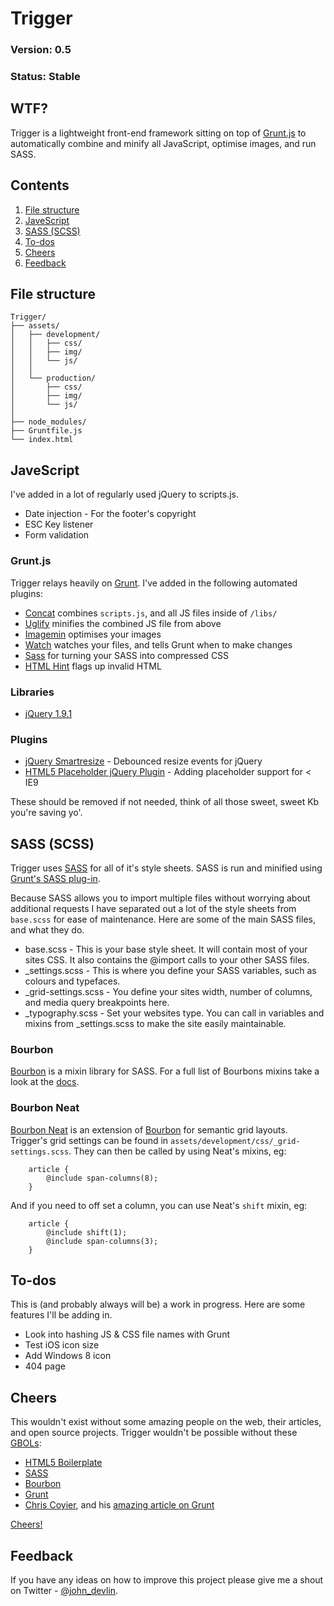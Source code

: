 Trigger
=======

### Version: 0.5
### Status: Stable



WTF?
---

Trigger is a lightweight front-end framework sitting on top of [Grunt.js](http://gruntjs.com/) to automatically combine and minify all JavaScript, optimise images, and run SASS.



Contents
--------

1. [File structure](#structure)
2. [JaveScript](#javescript)
3. [SASS (SCSS)](#sass)
4. [To-dos](#todos)
5. [Cheers](#cheers)
6. [Feedback](#feedback)



<a name='structure'>File structure</a>
---------------------------------

```
Trigger/
├── assets/
│   ├── development/
│   │   ├── css/
│   │   ├── img/
│   │   └── js/
│   │
│   └── production/
│       ├── css/
│       ├── img/
│       └── js/
│
├── node_modules/
├── Gruntfile.js
└── index.html
```



<a name='javescript'>JaveScript</a>
-----------------------------------

I've added in a lot of regularly used jQuery to scripts.js. 

* Date injection - For the footer's copyright
* ESC Key listener
* Form validation


### Grunt.js

Trigger relays heavily on [Grunt](http://gruntjs.com/). I've added in the following automated plugins:

* [Concat](https://github.com/gruntjs/grunt-contrib-concat) combines `scripts.js`, and all JS files inside of `/libs/`
* [Uglify](https://github.com/gruntjs/grunt-contrib-uglify) minifies the combined JS file from above
* [Imagemin](https://github.com/gruntjs/grunt-contrib-imagemin) optimises your images
* [Watch](https://github.com/gruntjs/grunt-contrib-watch) watches your files, and tells Grunt when to make changes
* [Sass](https://github.com/gruntjs/grunt-contrib-sass) for turning your SASS into compressed CSS
* [HTML Hint](https://github.com/yaniswang/grunt-htmlhint) flags up invalid HTML 


### Libraries

* [jQuery 1.9.1](http://jquery.com/)


### Plugins

* [jQuery Smartresize](https://github.com/louisremi/jquery-smartresize) - Debounced resize events for jQuery
* [HTML5 Placeholder jQuery Plugin](https://github.com/mathiasbynens/jquery-placeholder) - Adding placeholder support for < IE9

These should be removed if not needed, think of all those sweet, sweet Kb you're saving yo'.



<a name='sass'>SASS (SCSS)</a>
------------------------------

Trigger uses [SASS](http://sass-lang.com/) for all of it's style sheets. SASS is run and minified using [Grunt's SASS plug-in](https://github.com/gruntjs/grunt-contrib-sass). 

Because SASS allows you to import multiple files without worrying about additional requests I have separated out a lot of the style sheets from `base.scss` for ease of maintenance. Here are some of the main SASS files, and what they do. 

* base.scss - This is your base style sheet. It will contain most of your sites CSS. It also contains the @import calls to your other SASS files. 
* _settings.scss - This is where you define your SASS variables, such as colours and typefaces.
* _grid-settings.scss - You define your sites width, number of columns, and media query breakpoints here. 
* _typography.scss - Set your websites type. You can call in variables and mixins from _settings.scss to make the site easily maintainable. 


### Bourbon

[Bourbon](http://bourbon.io/) is a mixin library for SASS. For a full list of Bourbons mixins take a look at the [docs](http://bourbon.io/docs/).


### Bourbon Neat

[Bourbon Neat](http://neat.bourbon.io/) is an extension of [Bourbon](http://bourbon.io/) for semantic grid layouts. Trigger's grid settings can be found in `assets/development/css/_grid-settings.scss`. They can then be called by using Neat's mixins, eg:

```
	article {
		@include span-columns(8);
	}
```

And if you need to off set a column, you can use Neat's `shift` mixin, eg: 

```
	article {
		@include shift(1);
		@include span-columns(3);
	}
```



<a name='todos'>To-dos</a>
--------------------------

This is (and probably always will be) a work in progress. Here are some features I'll be adding in.

* Look into hashing JS & CSS file names with Grunt
* Test iOS icon size
* Add Windows 8 icon
* 404 page



<a name='cheers'>Cheers</a>
---------------------------

This wouldn't exist without some amazing people on the web, their articles, and open source projects. Trigger wouldn't be possible without these [GBOLs](http://www.urbandictionary.com/define.php?term=gbol):

* [HTML5 Boilerplate](http://html5boilerplate.com/)
* [SASS](http://sass-lang.com/)
* [Bourbon](http://bourbon.io/)
* [Grunt](http://gruntjs.com/)
* [Chris Coyier](https://twitter.com/chriscoyier), and his [amazing article on Grunt](http://24ways.org/2013/grunt-is-not-weird-and-hard/)

[Cheers!](https://dl.dropboxusercontent.com/u/5265846/GIFs/cheers.gif)



<a name='feedback'>Feedback</a>
-------------------------------

If you have any ideas on how to improve this project please give me a shout on Twitter - [@john_devlin](https://twitter.com/john_devlin).



